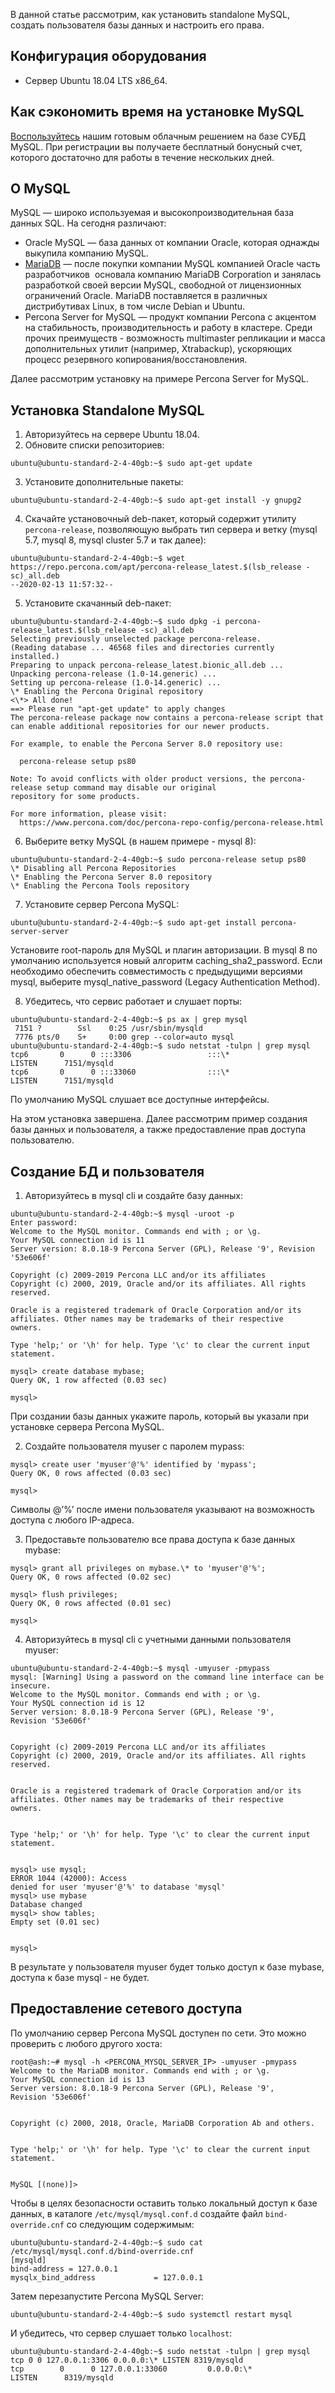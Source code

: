 В данной статье рассмотрим, как установить standalone MySQL, создать пользователя базы данных и настроить его права.

## Конфигурация оборудования

- Сервер Ubuntu 18.04 LTS x86_64.

## Как сэкономить время на установке MySQL

[Воспользуйтесь](https://mcs.mail.ru/databases/) нашим готовым облачным решением на базе СУБД MySQL. При регистрации вы получаете бесплатный бонусный счет, которого достаточно для работы в течение нескольких дней.

## О MySQL

MySQL — широко используемая и высокопроизводительная база данных SQL. На сегодня различают:

- Oracle MySQL — база данных от компании Oracle, которая однажды выкупила компанию MySQL.
- [MariaDB](https://ru.wikipedia.org/wiki/MariaDB) — после покупки компании MySQL компанией Oracle часть разработчиков  основала компанию MariaDB Corporation и занялась разработкой своей версии MySQL, свободной от лицензионных ограничений Oracle. MariaDB поставляется в различных дистрибутивах Linux, в том числе Debian и Ubuntu.
- Percona Server for MySQL — продукт компании Percona с акцентом на стабильность, производительность и работу в кластере. Среди прочих преимуществ - возможность multimaster репликации и масса дополнительных утилит (например, Xtrabackup), ускоряющих процесс резервного копирования/восстановления.

Далее рассмотрим установку на примере Percona Server for MySQL.

## Установка Standalone MySQL

1.  Авторизуйтесь на сервере Ubuntu 18.04.
2.  Обновите списки репозиториев:

```
ubuntu@ubuntu-standard-2-4-40gb:~$ sudo apt-get update
```

3.  Установите дополнительные пакеты:

```
ubuntu@ubuntu-standard-2-4-40gb:~$ sudo apt-get install -y gnupg2
```

4.  Скачайте установочный deb-пакет, который содержит утилиту `percona-release`, позволяющую выбрать тип сервера и ветку (mysql 5.7, mysql 8, mysql cluster 5.7 и так далее):

```
ubuntu@ubuntu-standard-2-4-40gb:~$ wget https://repo.percona.com/apt/percona-release_latest.$(lsb_release -sc)_all.deb
--2020-02-13 11:57:32--  
```

5.  Установите скачанный deb-пакет:

```
ubuntu@ubuntu-standard-2-4-40gb:~$ sudo dpkg -i percona-release_latest.$(lsb_release -sc)_all.deb
Selecting previously unselected package percona-release.
(Reading database ... 46568 files and directories currently installed.)
Preparing to unpack percona-release_latest.bionic_all.deb ...
Unpacking percona-release (1.0-14.generic) ...
Setting up percona-release (1.0-14.generic) ...
\* Enabling the Percona Original repository
<\*> All done!
==> Please run "apt-get update" to apply changes
The percona-release package now contains a percona-release script that can enable additional repositories for our newer products.

For example, to enable the Percona Server 8.0 repository use:

  percona-release setup ps80

Note: To avoid conflicts with older product versions, the percona-release setup command may disable our original repository for some products.

For more information, please visit:
  https://www.percona.com/doc/percona-repo-config/percona-release.html
```

6.  Выберите ветку MySQL (в нашем примере - mysql 8):

```
ubuntu@ubuntu-standard-2-4-40gb:~$ sudo percona-release setup ps80
\* Disabling all Percona Repositories
\* Enabling the Percona Server 8.0 repository
\* Enabling the Percona Tools repository
```

7.  Установите сервер Percona MySQL:

```
ubuntu@ubuntu-standard-2-4-40gb:~$ sudo apt-get install percona-server-server
```

<info>

Установите root-пароль для MySQL и плагин авторизации. В mysql 8 по умолчанию используется новый алгоритм caching_sha2_password. Если необходимо обеспечить совместимость с предыдущими версиями mysql, выберите mysql_native_password (Legacy Authentication Method).

</info>

8.  Убедитесь, что сервис работает и слушает порты:

```
ubuntu@ubuntu-standard-2-4-40gb:~$ ps ax | grep mysql
 7151 ?        Ssl    0:25 /usr/sbin/mysqld
 7776 pts/0    S+     0:00 grep --color=auto mysql
ubuntu@ubuntu-standard-2-4-40gb:~$ sudo netstat -tulpn | grep mysql
tcp6       0      0 :::3306                 :::\*                    LISTEN      7151/mysqld
tcp6       0      0 :::33060                :::\*                    LISTEN      7151/mysqld
```

<warn>

По умолчанию MySQL слушает все доступные интерфейсы.

На этом установка завершена. Далее рассмотрим пример создания базы данных и пользователя, а также предоставление прав доступа пользователю.

</warn>

## Создание БД и пользователя

1.  Авторизуйтесь в mysql cli и создайте базу данных:

```
ubuntu@ubuntu-standard-2-4-40gb:~$ mysql -uroot -p
Enter password:
Welcome to the MySQL monitor. Commands end with ; or \g.
Your MySQL connection id is 11
Server version: 8.0.18-9 Percona Server (GPL), Release '9', Revision '53e606f'

Copyright (c) 2009-2019 Percona LLC and/or its affiliates
Copyright (c) 2000, 2019, Oracle and/or its affiliates. All rights reserved.

Oracle is a registered trademark of Oracle Corporation and/or its
affiliates. Other names may be trademarks of their respective
owners.

Type 'help;' or '\h' for help. Type '\c' to clear the current input statement.

mysql> create database mybase;
Query OK, 1 row affected (0.03 sec)

mysql>
```

<info>

При создании базы данных укажите пароль, который вы указали при установке сервера Percona MySQL.

</info>

2.  Создайте пользователя myuser с паролем mypass:

```
mysql> create user 'myuser'@'%' identified by 'mypass';
Query OK, 0 rows affected (0.03 sec)

mysql>
```

<info>

Символы @’%’ после имени пользователя указывают на возможность доступа с любого IP-адреса.

</info>

3.  Предоставьте пользователю все права доступа к базе данных mybase:

```
mysql> grant all privileges on mybase.\* to 'myuser'@'%';
Query OK, 0 rows affected (0.02 sec)

mysql> flush privileges;
Query OK, 0 rows affected (0.01 sec)

mysql>
```

4.  Авторизуйтесь в mysql cli с учетными данными пользователя myuser:

```
ubuntu@ubuntu-standard-2-4-40gb:~$ mysql -umyuser -pmypass
mysql: [Warning] Using a password on the command line interface can be insecure.
Welcome to the MySQL monitor. Commands end with ; or \g.
Your MySQL connection id is 12
Server version: 8.0.18-9 Percona Server (GPL), Release '9', Revision '53e606f'


Copyright (c) 2009-2019 Percona LLC and/or its affiliates
Copyright (c) 2000, 2019, Oracle and/or its affiliates. All rights reserved.


Oracle is a registered trademark of Oracle Corporation and/or its
affiliates. Other names may be trademarks of their respective
owners.


Type 'help;' or '\h' for help. Type '\c' to clear the current input statement.


mysql> use mysql;
ERROR 1044 (42000): Access denied for user 'myuser'@'%' to database 'mysql'
mysql> use mybase
Database changed
mysql> show tables;
Empty set (0.01 sec)


mysql>
```

В результате у пользователя myuser будет только доступ к базе mybase, доступа к базе mysql - не будет.

## Предоставление сетевого доступа

По умолчанию сервер Percona MySQL доступен по сети. Это можно проверить с любого другого хоста:

```
root@ash:~# mysql -h <PERCONA_MYSQL_SERVER_IP> -umyuser -pmypass
Welcome to the MariaDB monitor. Commands end with ; or \g.
Your MySQL connection id is 13
Server version: 8.0.18-9 Percona Server (GPL), Release '9', Revision '53e606f'


Copyright (c) 2000, 2018, Oracle, MariaDB Corporation Ab and others.


Type 'help;' or '\h' for help. Type '\c' to clear the current input statement.


MySQL [(none)]>
```

Чтобы в целях безопасности оставить только локальный доступ к базе данных, в каталоге `/etc/mysql/mysql.conf.d` создайте файл `bind-override.cnf` со следующим содержимым:

```
ubuntu@ubuntu-standard-2-4-40gb:~$ sudo cat /etc/mysql/mysql.conf.d/bind-override.cnf
[mysqld]
bind-address = 127.0.0.1
mysqlx_bind_address             = 127.0.0.1
```

Затем перезапустите Percona MySQL Server:

```
ubuntu@ubuntu-standard-2-4-40gb:~$ sudo systemctl restart mysql
```

И убедитесь, что сервер слушает только `localhost`:

```
ubuntu@ubuntu-standard-2-4-40gb:~$ sudo netstat -tulpn | grep mysql
tcp 0 0 127.0.0.1:3306 0.0.0.0:\* LISTEN 8319/mysqld
tcp        0      0 127.0.0.1:33060         0.0.0.0:\*               LISTEN      8319/mysqld

```
